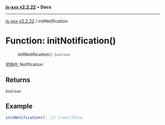 [**js-xxx v2.2.22**](../README.md) • **Docs**

***

[js-xxx v2.2.22](../README.md) / initNotification

# Function: initNotification()

> **initNotification**(): `boolean`

初始化 Notification

## Returns

`boolean`

## Example

```ts
initNotification(); /// true||false
```
